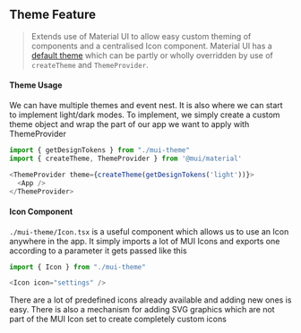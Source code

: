 ## Theme Feature

> Extends use of Material UI to allow easy custom theming of components and a centralised Icon component. Material UI has a [default theme](https://mui.com/material-ui/customization/default-theme/) which can be partly or wholly overridden by use of `createTheme` and  `ThemeProvider`.

#### Theme Usage

We can have multiple themes and event nest. It is also where we can start to implement light/dark modes. To implement, we simply create a custom theme object and wrap the part of our app we want to apply with ThemeProvider

```javascript
import { getDesignTokens } from "./mui-theme"
import { createTheme, ThemeProvider } from '@mui/material'

<ThemeProvider theme={createTheme(getDesignTokens('light'))}>
  <App />
</ThemeProvider>
```

#### Icon Component

`./mui-theme/Icon.tsx` is a useful component which allows us to use an Icon anywhere in the app. It simply imports a lot of MUI Icons and exports one according to a parameter it gets passed like this

```javascript
import { Icon } from "./mui-theme"

<Icon icon="settings" />
```

There are a lot of predefined icons already available and adding new ones is easy. There is also a mechanism for adding SVG graphics which are not part of the MUI Icon set to create completely custom icons
